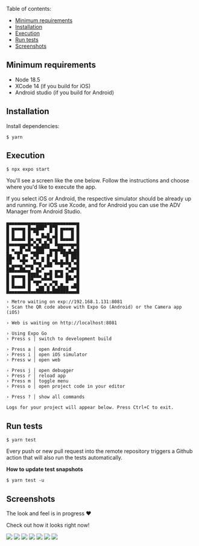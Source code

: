 Table of contents:
- [Minimum requirements ](#minimum-requirements-)
- [Installation ](#installation-)
- [Execution ](#execution-)
- [Run tests ](#run-tests-)
- [Screenshots ](#screenshots-)

## Minimum requirements <a name="minimum-requirements-"></a>
  - Node 18.5
  - XCode 14 (if you build for iOS)
  - Android studio (if you build for Android)

## Installation <a name="installation-"></a>

Install dependencies:

```
$ yarn
```

## Execution <a name="execution-"></a>

```
$ npx expo start
```

You'll see a screen like the one below. Follow the instructions and choose where you'd like to execute the app. 

If you select iOS or Android, the respective simulator should be already up and running. For iOS use Xcode, and for Android you can use the ADV Manager from Android Studio.

```
▄▄▄▄▄▄▄▄▄▄▄▄▄▄▄▄▄▄▄▄▄▄▄▄▄▄▄
█ ▄▄▄▄▄ █▄▄███▀ █▀█ ▄▄▄▄▄ █
█ █   █ █ ▀█ ▄ ▄▀ █ █   █ █
█ █▄▄▄█ █▄ ▄▄▀▀█▄▀█ █▄▄▄█ █
█▄▄▄▄▄▄▄█▄▀▄▀▄█▄▀ █▄▄▄▄▄▄▄█
█ ▄  █▀▄█ ▀███▀▀▄▄▄██▄ ▄▀▄█
█▄ ▀█▀▄▄ ▀██▀▀ ▄█ █ ▀██▀███
██▀ ▀▄█▄ ▀▄▀ █ █ ▄█ ▄ █ █▀█
█▀▄▄▄▄▀▄▄▄▀▀█ ▄██ ▀▀█▀▀█ ▀█
███▄▄██▄▄▀ █▄▀  ▄ ▄▄▄ ▀▄█▀█
█ ▄▄▄▄▄ ████▄ █▀█ █▄█ █▄ ▄█
█ █   █ █▀▄▄▄▀▀▀▀▄▄   █▀▀ █
█ █▄▄▄█ █  ▀▄▄▀▄▀▄▀▄█▄▄ ▄██
█▄▄▄▄▄▄▄█▄▄███▄█▄██████▄▄▄█

› Metro waiting on exp://192.168.1.131:8081
› Scan the QR code above with Expo Go (Android) or the Camera app (iOS)

› Web is waiting on http://localhost:8081

› Using Expo Go
› Press s │ switch to development build

› Press a │ open Android
› Press i │ open iOS simulator
› Press w │ open web

› Press j │ open debugger
› Press r │ reload app
› Press m │ toggle menu
› Press o │ open project code in your editor

› Press ? │ show all commands

Logs for your project will appear below. Press Ctrl+C to exit.
```

## Run tests <a name="run-tests-"></a>

```
$ yarn test
```
Every push or new pull request into the remote repository triggers a Github action that will also run the tests automatically.

**How to update test snapshots**

```
$ yarn test -u
```

## Screenshots <a name="screenshots-"></a>

The look and feel is in progress ❤️

Check out how it looks right now!

![](./docs/screenshots/home_screen_empty.png)
![](./docs/screenshots/add_workout_screen.png)
![](./docs/screenshots/add_exercises_screen.png)
![](./docs/screenshots/add_exercise_details_screen.png)
![](./docs/screenshots/add_exercises_confirm_screen.png)
![](./docs/screenshots/home_screen_with_plans.png)
![](./docs/screenshots/settings_screen.png)